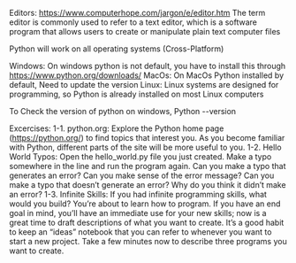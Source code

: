 Editors: https://www.computerhope.com/jargon/e/editor.htm
    The term editor is commonly used to refer to a text editor, which is a software program that allows users to create or manipulate plain text computer files

Python will work on all operating systems (Cross-Platform) 

Windows: On windows python is not default, you have to install this through https://www.python.org/downloads/
MacOs: On MacOs Python installed by default, Need to update the version 
Linux: Linux systems are designed for programming, so Python is already installed on most Linux computers

To Check the version of python on windows, Python --version

Excercises: 
1-1. python.org: Explore the Python home page (https://python.org/) to find
topics that interest you. As you become familiar with Python, different parts of
the site will be more useful to you.
1-2. Hello World Typos: Open the hello_world.py file you just created. Make a
typo somewhere in the line and run the program again. Can you make a typo
that generates an error? Can you make sense of the error message? Can you
make a typo that doesn’t generate an error? Why do you think it didn’t make
an error?
1-3. Infinite Skills: If you had infinite programming skills, what would you build?
You’re about to learn how to program. If you have an end goal in mind, you’ll
have an immediate use for your new skills; now is a great time to draft descriptions
of what you want to create. It’s a good habit to keep an “ideas” notebook
that you can refer to whenever you want to start a new project. Take a few
minutes now to describe three programs you want to create.